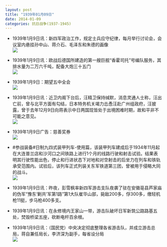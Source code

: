 ```yaml
---
layout: post
title: "1939年01月09日"
date: 2014-01-09
categories: 抗日战争(1937-1945)
---
```


<meta name="referrer" content="no-referrer" />

- 1939年1月9日讯：新四军政治工作，规定士兵应守纪律，每月举行讨论会，会议室内悬挂孙中山、蒋介石、毛泽东和朱德的画像 <br/><img src="https://ww1.sinaimg.cn/large/aca367d8jw1ecdmzfsj7nj20do0p1dou.jpg" />

- 1939年1月9日讯：欧战后德国所建造的第一艘巨舰“香霍司托”号编队服务，其排水量为二万六千吨，配备大炮三十五门 <br/><img src="https://ww2.sinaimg.cn/large/aca367d8jw1ecdl8zco4gj206f0gf40m.jpg" />

- 1939年1月9日：期望五中全会 <br/><img src="https://ww4.sinaimg.cn/large/aca367d8jw1ecdjipafu0j20oy0xzdz6.jpg" />

- 1939年1月9日讯：近卫内阁下台后，汪精卫保持缄默，消息灵通人士称，汪出亡前，曾与北平方面有勾结，日本特务机关竭力怂恿汪赴广州组政府，汪披露，曾于去年12月9日向蒋表示中日两国现皆处于出境困难时期，故和平非不可能之意见。 <br/><img src="https://ww1.sinaimg.cn/large/aca367d8jw1ecdaukelqnj20ol0h946a.jpg" />

- 1939年1月9日广告：慈善奖券 <br/><img src="https://ww3.sinaimg.cn/large/aca367d8jw1ecd5n9tl28j20kx0hfq81.jpg" />

- #参战装备#日制九四式装甲列车-使用篇，该装甲列车建成后于1934年11月起在大连普兰店和沙河口之间铁路上进行1个月的线路行驶和射击试验。结果表明其行驶性能出色，停止和行进状态下对地和对空射击的后坐力在列车和铁轨承受范围内。试验后，该列车正式列装关东军铁道第三团，曾被用于侵略大同的战斗。  <br/><img src="https://ww4.sinaimg.cn/large/aca367d8jw1ecd26gh3qlj20cs0kujw2.jpg" />

- 1939年1月9日讯：昨夜，彭雪枫率新四军游击支队夜袭了驻在安徽亳县芦家庙的伪军“豫东‘剿共’军第1路”第1大队崔华山部，毙敌200多，俘300多，缴轻机枪11挺，步马枪400多支。 

- 1939年1月9日讯：在永修境内王家山一带，游击队破坏日军新筑公路路基五处，焚毁桥梁五座，砍断电杆百余根。 

- 1939年1月9日讯：（国民党）中央决定彻底整理各省游击队，并成立游击总局，蒋自兼任局长，李济深为副手，每省设分局 <br/><img src="https://ww4.sinaimg.cn/large/aca367d8jw1eccwz2rsemj20651cags3.jpg" />

